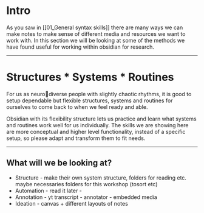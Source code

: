 # Intro

As you saw in [[01_General syntax skills]] there are many ways we can make notes to make sense of different media and resources we want to work with. In this section we will be looking at some of the methods we have found useful for working within obsidian for research. 

---

# Structures \* Systems \* Routines

For us as neuro🍮diverse people with slightly chaotic rhythms, it is good to setup dependable but flexible structures, systems and routines for ourselves to come back to when we feel ready and able. 

Obsidian with its flexibility structure lets us practice and learn what systems and routines work well for us individually. The skills we are showing here are more conceptual and higher level functionality, instead of a specific setup, so please adapt and transform them to fit needs.

---

## What will we be looking at?

- Structure - make their own system structure, folders for reading etc. maybe necessaries folders for this workshop (tosort etc)
- Automation - read it later -
- Annotation -  yt transcript - annotator - embedded media 
- Ideation - canvas + different layouts of notes
